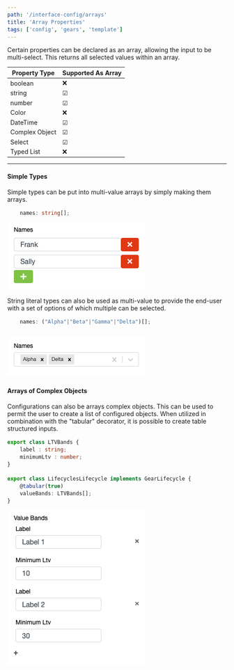 ```yaml
---
path: '/interface-config/arrays'
title: 'Array Properties'
tags: ['config', 'gears', 'template']
---
```


Certain properties can be declared as an array, allowing the input to be multi-select. This returns all selected values within an array.

| Property Type | Supported As Array |
| ------------- | -------------------|
| boolean | &#10060;|
| string | &#9745; |
| number | &#9745; |
| Color | &#10060;|
| DateTime | &#9745; |
| Complex Object | &#9745; |
| Select | &#9745; |
| Typed List | &#10060;|

---
#### Simple Types
Simple types can be put into multi-value arrays by simply making them arrays.

```ts
    names: string[];
```
![Array Input](ArrayInput.png) 

String literal types can also be used as multi-value to provide the end-user with a set of options of which multiple can be selected.
```ts
    names: ("Alpha"|"Beta"|"Gamma"|"Delta")[];
```
![Array Select](ArraySelect.png) 
---
#### Arrays of Complex Objects
Configurations can also be arrays complex objects. This can be used to permit the user to create a list of configured objects. When utilized in combination with the "tabular" decorator, it is possible to create table structured inputs.

```ts
export class LTVBands {
    label : string;
    minimumLtv : number;
}

export class LifecyclesLifecycle implements GearLifecycle {
    @tabular(true)
    valueBands: LTVBands[];
}
```
![Array Complex](ArrayComplex.png) 